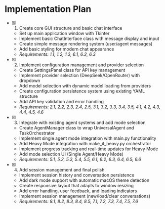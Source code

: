# Implementation Plan

- [x] 1. Create core GUI structure and basic chat interface
  - Set up main application window with Tkinter
  - Implement basic ChatInterface class with message display and input
  - Create simple message rendering system (user/agent messages)
  - Add basic styling for modern chat appearance
  - _Requirements: 1.1, 1.2, 1.3, 6.1, 6.2, 6.3_

- [x] 2. Implement configuration management and provider selection
  - Create SettingsPanel class for API key management
  - Implement provider selection (DeepSeek/OpenRouter) with dropdown
  - Add model selection with dynamic model loading from providers
  - Create configuration persistence system using existing YAML structure
  - Add API key validation and error handling
  - _Requirements: 2.1, 2.2, 2.3, 2.4, 2.5, 3.1, 3.2, 3.3, 3.4, 3.5, 4.1, 4.2, 4.3, 4.4, 4.5, 4.6_

- [x] 3. Integrate with existing agent systems and add mode selection
  - Create AgentManager class to wrap UniversalAgent and TaskOrchestrator
  - Implement single agent mode integration with main.py functionality
  - Add Heavy Mode integration with make_it_heavy.py orchestrator
  - Implement progress tracking and real-time updates for Heavy Mode
  - Add mode selection UI (Single Agent/Heavy Mode)
  - _Requirements: 5.1, 5.2, 5.3, 5.4, 5.5, 6.1, 6.2, 6.3, 6.4, 6.5, 6.6_

- [x] 4. Add session management and final polish
  - Implement session history and conversation persistence
  - Add dark mode support with automatic macOS theme detection
  - Create responsive layout that adapts to window resizing
  - Add error handling, user feedback, and loading indicators
  - Implement session management (new/load/clear conversations)
  - _Requirements: 8.1, 8.2, 8.3, 8.4, 8.5, 7.1, 7.2, 7.3, 7.4, 7.5, 7.6_
